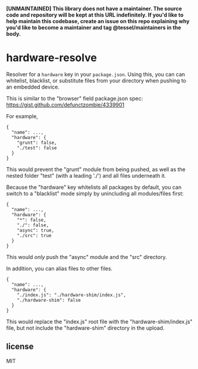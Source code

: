 **[UNMAINTAINED] This library does not have a maintainer. The source code and repository will be kept at this URL indefinitely. If you'd like to help maintain this codebase, create an issue on this repo explaining why you'd like to become a maintainer and tag @tessel/maintainers in the body.**

# hardware-resolve

Resolver for a `hardware` key in your `package.json`. Using this, you can can whitelist, blacklist, or substitute files from your directory when pushing to an embedded device.

This is similar to the "browser" field package.json spec: <https://gist.github.com/defunctzombie/4339901>

For example,

```
{
  "name": ...,
  "hardware": {
    "grunt": false,
    "./test": false
  }
}
```

This would prevent the "grunt" module from being pushed, as well as the nested folder "test" (with a leading './') and all files underneath it.

Because the "hardware" key whitelists all packages by default, you can switch to a "blacklist" mode simply by unincluding all modules/files first:

```
{
  "name": ...,
  "hardware": {
    "*": false,
    "./": false,
    "async": true,
    "./src": true
  }
}
```

This would *only* push the "async" module and the "src" directory.

In addition, you can alias files to other files.

```
{
  "name": ...,
  "hardware": {
    "./index.js": "./hardware-shim/index.js",
    "./hardware-shim": false
  }
}
```

This would replace the "index.js" root file with the "hardware-shim/index.js" file, but not include the "hardware-shim" directory in the upload.

## license

MIT

